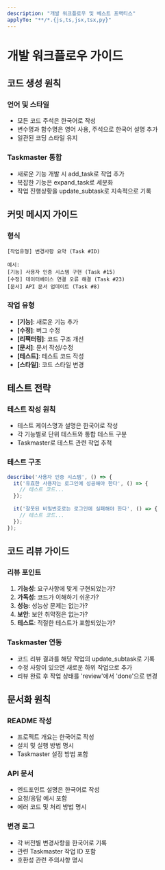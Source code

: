 ```yaml
---
description: "개발 워크플로우 및 베스트 프랙티스"
applyTo: "**/*.{js,ts,jsx,tsx,py}"
---
```


# 개발 워크플로우 가이드

## 코드 생성 원칙

### 언어 및 스타일
- 모든 코드 주석은 한국어로 작성
- 변수명과 함수명은 영어 사용, 주석으로 한국어 설명 추가
- 일관된 코딩 스타일 유지

### Taskmaster 통합
- 새로운 기능 개발 시 add_task로 작업 추가
- 복잡한 기능은 expand_task로 세분화
- 작업 진행상황을 update_subtask로 지속적으로 기록

## 커밋 메시지 가이드

### 형식
```
[작업유형] 변경사항 요약 (Task #ID)

예시:
[기능] 사용자 인증 시스템 구현 (Task #15)
[수정] 데이터베이스 연결 오류 해결 (Task #23)
[문서] API 문서 업데이트 (Task #8)
```

### 작업 유형
- **[기능]**: 새로운 기능 추가
- **[수정]**: 버그 수정
- **[리팩터링]**: 코드 구조 개선
- **[문서]**: 문서 작성/수정
- **[테스트]**: 테스트 코드 작성
- **[스타일]**: 코드 스타일 변경

## 테스트 전략

### 테스트 작성 원칙
- 테스트 케이스명과 설명은 한국어로 작성
- 각 기능별로 단위 테스트와 통합 테스트 구분
- Taskmaster로 테스트 관련 작업 추적

### 테스트 구조
```javascript
describe('사용자 인증 시스템', () => {
  it('유효한 사용자는 로그인에 성공해야 한다', () => {
    // 테스트 코드...
  });
  
  it('잘못된 비밀번호로는 로그인에 실패해야 한다', () => {
    // 테스트 코드...
  });
});
```

## 코드 리뷰 가이드

### 리뷰 포인트
1. **기능성**: 요구사항에 맞게 구현되었는가?
2. **가독성**: 코드가 이해하기 쉬운가?
3. **성능**: 성능상 문제는 없는가?
4. **보안**: 보안 취약점은 없는가?
5. **테스트**: 적절한 테스트가 포함되었는가?

### Taskmaster 연동
- 코드 리뷰 결과를 해당 작업의 update_subtask로 기록
- 수정 사항이 있으면 새로운 하위 작업으로 추가
- 리뷰 완료 후 작업 상태를 'review'에서 'done'으로 변경

## 문서화 원칙

### README 작성
- 프로젝트 개요는 한국어로 작성
- 설치 및 실행 방법 명시
- Taskmaster 설정 방법 포함

### API 문서
- 엔드포인트 설명은 한국어로 작성
- 요청/응답 예시 포함
- 에러 코드 및 처리 방법 명시

### 변경 로그
- 각 버전별 변경사항을 한국어로 기록
- 관련 Taskmaster 작업 ID 포함
- 호환성 관련 주의사항 명시
